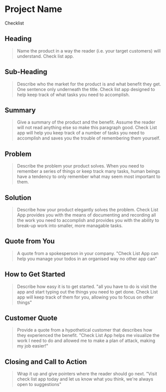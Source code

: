 # Project Name #
Checklist
<!-- 
> This material was originally posted [here](http://www.quora.com/What-is-Amazons-approach-to-product-development-and-product-management). It is reproduced here for posterities sake.

There is an approach called "working backwards" that is widely used at Amazon. They work backwards from the customer, rather than starting with an idea for a product and trying to bolt customers onto it. While working backwards can be applied to any specific product decision, using this approach is especially important when developing new products or features.

For new initiatives a product manager typically starts by writing an internal press release announcing the finished product. The target audience for the press release is the new/updated product's customers, which can be retail customers or internal users of a tool or technology. Internal press releases are centered around the customer problem, how current solutions (internal or external) fail, and how the new product will blow away existing solutions.

If the benefits listed don't sound very interesting or exciting to customers, then perhaps they're not (and shouldn't be built). Instead, the product manager should keep iterating on the press release until they've come up with benefits that actually sound like benefits. Iterating on a press release is a lot less expensive than iterating on the product itself (and quicker!).

If the press release is more than a page and a half, it is probably too long. Keep it simple. 3-4 sentences for most paragraphs. Cut out the fat. Don't make it into a spec. You can accompany the press release with a FAQ that answers all of the other business or execution questions so the press release can stay focused on what the customer gets. My rule of thumb is that if the press release is hard to write, then the product is probably going to suck. Keep working at it until the outline for each paragraph flows. 

Oh, and I also like to write press-releases in what I call "Oprah-speak" for mainstream consumer products. Imagine you're sitting on Oprah's couch and have just explained the product to her, and then you listen as she explains it to her audience. That's "Oprah-speak", not "Geek-speak".

Once the project moves into development, the press release can be used as a touchstone; a guiding light. The product team can ask themselves, "Are we building what is in the press release?" If they find they're spending time building things that aren't in the press release (overbuilding), they need to ask themselves why. This keeps product development focused on achieving the customer benefits and not building extraneous stuff that takes longer to build, takes resources to maintain, and doesn't provide real customer benefit (at least not enough to warrant inclusion in the press release).
 -->
 
## Heading ##
  > Name the product in a way the reader (i.e. your target customers) will understand.
  Check list app.

## Sub-Heading ##
  > Describe who the market for the product is and what benefit they get. One sentence only underneath the title.
  Check list app designed to help keep track of what tasks you need to accomplish.
## Summary ##
  > Give a summary of the product and the benefit. Assume the reader will not read anything else so make this paragraph good.
  Check List app will help you keep track of a number of tasks you need to accomplish and saves you the trouble of remembering them yourself.
## Problem ##
  > Describe the problem your product solves.
  When you need to remember a series of things or keep track many tasks, human beings have a tendency to only remember what may seem most important to them.

## Solution ##
  > Describe how your product elegantly solves the problem.
  Check List App provides you with the means of documenting and recording all the work you need to accomplish and provides you with the ability to break-up work into smaller, more managable tasks.

## Quote from You ##
  > A quote from a spokesperson in your company.
  "Check List App can help you manage your todos in an organised way no other app can"

## How to Get Started ##
  > Describe how easy it is to get started.
  "all you have to do is visit the app and start typing out the things you need to get done. Check List app will keep track of them for you, allowing you to focus on other things"

## Customer Quote ##
  > Provide a quote from a hypothetical customer that describes how they experienced the benefit.
  "Check List App helps me visualize the work I need to do and allowed me to make a plan of attack, making my job easier!"

## Closing and Call to Action ##
  > Wrap it up and give pointers where the reader should go next.
  "Visit check list app today and let us know what you think, we're always open to suggestions"
